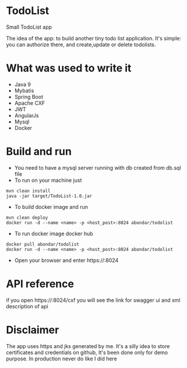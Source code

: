 # TodoList
Small TodoList app

The idea of the app: to build another tiny todo list application. It's simple: you can authorize there, and create,update 
or delete todolists.

# What was used to write it

- Java 9
- Mybatis
- Spring Boot
- Apache CXF
- JWT
- AngularJs
- Mysql
- Docker

# Build and run

- You need to have a mysql server running with db created from db.sql file
- To run on your machine just
```
mvn clean install
java -jar target/TodoList-1.0.jar
```
- To build docker image and run
```
mvn clean deploy
docker run -d --name <name> -p <host_post>:8024 abondar/todolist
```

- To run docker image docker hub
```
docker pull abondar/todolist
docker run -d --name <name> -p <host_post>:8024 abondar/todolist
```
- Open your browser and enter https://<hostname>:8024

# API reference
if you open https://<hostname>:8024/cxf you will see the link for swagger ui and xml description of api 

# Disclaimer
The app uses https and jks generated by me. It's a silly idea to store certificates and credentials on github, 
It's been done only for demo purpose. In production never do like I did here
